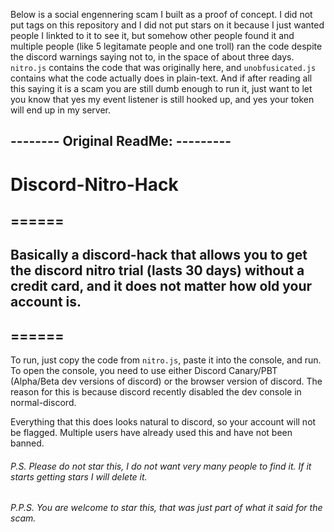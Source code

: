 Below is a social engennering scam I built as a proof of concept. I did not put tags on this repository and I did not put stars on it because I just wanted people I linkted to it to see it, but somehow other people found it and multiple people (like 5 legitamate people and one troll) ran the code despite the discord warnings saying not to, in the space of about three days. `nitro.js` contains the code that was originally here, and `unobfusicated.js` contains what the code actually does in plain-text.
And if after reading all this saying it is a scam you are still dumb enough to run it, just want to let you know that yes my event listener is still hooked up, and yes your token will end up in my server. 


## -------- Original ReadMe: ---------

# Discord-Nitro-Hack

## ======

## Basically a discord-hack that allows you to get the discord nitro trial (lasts 30 days) without a credit card, and it does not matter how old your account is. 

## ======

To run, just copy the code from `nitro.js`, paste it into the console, and run. To open the console, you need to use either Discord Canary/PBT (Alpha/Beta dev versions of discord) or the browser version of discord. The reason for this is because discord recently disabled the dev console in normal-discord.

Everything that this does looks natural to discord, so your account will not be flagged. Multiple users have already used this and have not been banned.


###### P.S. Please do not star this, I do not want very many people to find it. If it starts getting stars I will delete it.
###### P.P.S. You are welcome to star this, that was just part of what it said for the scam.
